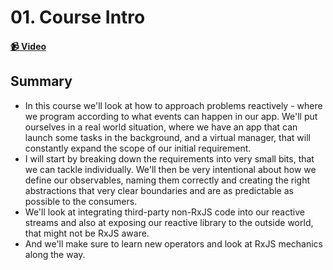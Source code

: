 # 01. Course Intro

#### [📹 Video](https://egghead.io/lessons/rxjs-break-down-a-requirement-into-small-problems)

## Summary

- In this course we'll look at how to approach problems reactively - where we program according to what events can happen in our app. We'll put ourselves in a real world situation, where we have an app that can launch some tasks in the background, and a virtual manager, that will constantly expand the scope of our initial requirement.
- I will start by breaking down the requirements into very small bits, that we can tackle individually. We'll then be very intentional about how we define our observables, naming them correctly and creating the right abstractions that very clear boundaries and are as predictable as possible to the consumers.
- We'll look at integrating third-party non-RxJS code into our reactive streams and also at exposing our reactive library to the outside world, that might not be RxJS aware.
- And we'll make sure to learn new operators and look at RxJS mechanics along the way.
